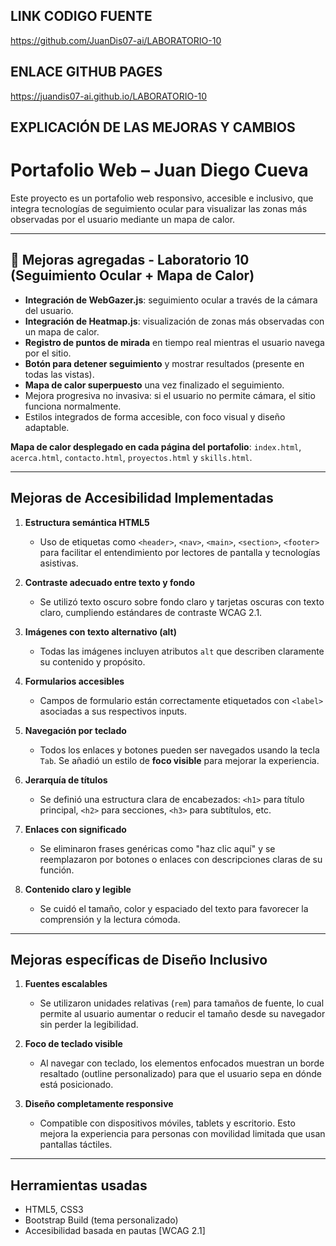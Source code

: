 ## LINK CODIGO FUENTE

https://github.com/JuanDis07-ai/LABORATORIO-10

## ENLACE GITHUB PAGES

https://juandis07-ai.github.io/LABORATORIO-10

## EXPLICACIÓN DE LAS MEJORAS Y CAMBIOS

# Portafolio Web – Juan Diego Cueva

Este proyecto es un portafolio web responsivo, accesible e inclusivo, que integra tecnologías de seguimiento ocular para visualizar las zonas más observadas por el usuario mediante un mapa de calor.

---

## 🔁 Mejoras agregadas - Laboratorio 10 (Seguimiento Ocular + Mapa de Calor)

-  **Integración de WebGazer.js**: seguimiento ocular a través de la cámara del usuario.
-  **Integración de Heatmap.js**: visualización de zonas más observadas con un mapa de calor.
-  **Registro de puntos de mirada** en tiempo real mientras el usuario navega por el sitio.
-  **Botón para detener seguimiento** y mostrar resultados (presente en todas las vistas).
-  **Mapa de calor superpuesto** una vez finalizado el seguimiento.
-  Mejora progresiva no invasiva: si el usuario no permite cámara, el sitio funciona normalmente.
-  Estilos integrados de forma accesible, con foco visual y diseño adaptable.

**Mapa de calor desplegado en cada página del portafolio**: `index.html`, `acerca.html`, `contacto.html`, `proyectos.html` y `skills.html`.  


---

## Mejoras de Accesibilidad Implementadas

1. **Estructura semántica HTML5**
   - Uso de etiquetas como `<header>`, `<nav>`, `<main>`, `<section>`, `<footer>` para facilitar el entendimiento por lectores de pantalla y tecnologías asistivas.

2. **Contraste adecuado entre texto y fondo**
   - Se utilizó texto oscuro sobre fondo claro y tarjetas oscuras con texto claro, cumpliendo estándares de contraste WCAG 2.1.

3. **Imágenes con texto alternativo (alt)**
   - Todas las imágenes incluyen atributos `alt` que describen claramente su contenido y propósito.

4. **Formularios accesibles**
   - Campos de formulario están correctamente etiquetados con `<label>` asociadas a sus respectivos inputs.

5. **Navegación por teclado**
   - Todos los enlaces y botones pueden ser navegados usando la tecla `Tab`. Se añadió un estilo de **foco visible** para mejorar la experiencia.

6. **Jerarquía de títulos**
   - Se definió una estructura clara de encabezados: `<h1>` para título principal, `<h2>` para secciones, `<h3>` para subtítulos, etc.

7. **Enlaces con significado**
   - Se eliminaron frases genéricas como "haz clic aquí" y se reemplazaron por botones o enlaces con descripciones claras de su función.

8. **Contenido claro y legible**
   - Se cuidó el tamaño, color y espaciado del texto para favorecer la comprensión y la lectura cómoda.

---

## Mejoras específicas de Diseño Inclusivo

1. **Fuentes escalables**
   - Se utilizaron unidades relativas (`rem`) para tamaños de fuente, lo cual permite al usuario aumentar o reducir el tamaño desde su navegador sin perder la legibilidad.

2. **Foco de teclado visible**
   - Al navegar con teclado, los elementos enfocados muestran un borde resaltado (outline personalizado) para que el usuario sepa en dónde está posicionado.

3. **Diseño completamente responsive**
   - Compatible con dispositivos móviles, tablets y escritorio. Esto mejora la experiencia para personas con movilidad limitada que usan pantallas táctiles.

---

## Herramientas usadas

- HTML5, CSS3
- Bootstrap Build (tema personalizado)
- Accesibilidad basada en pautas [WCAG 2.1]

